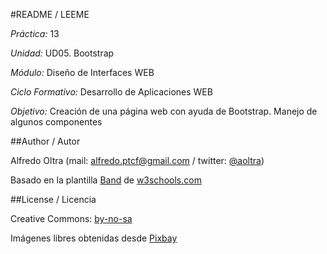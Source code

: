 #README / LEEME

*Práctica:* 13

*Unidad:* UD05. Bootstrap

*Módulo:* Diseño de Interfaces WEB

*Ciclo Formativo:* Desarrollo de Aplicaciones WEB

*Objetivo:* Creación de una página web con ayuda de Bootstrap. Manejo de algunos componentes

##Author / Autor

Alfredo Oltra (mail: [alfredo.ptcf@gmail.com](alfredo.ptcf@gmail.com) / twitter: [@aoltra](https://twitter.com/aoltra))

Basado en la plantilla [Band](http://www.w3schools.com/bootstrap/bootstrap_theme_band.asp) de [w3schools.com](http://www.w3schools.com)

##License / Licencia

Creative Commons: [by-no-sa](http://es.creativecommons.org/blog/licencias/) 

Imágenes libres obtenidas desde [Pixbay](https://pixabay.com/es/)
